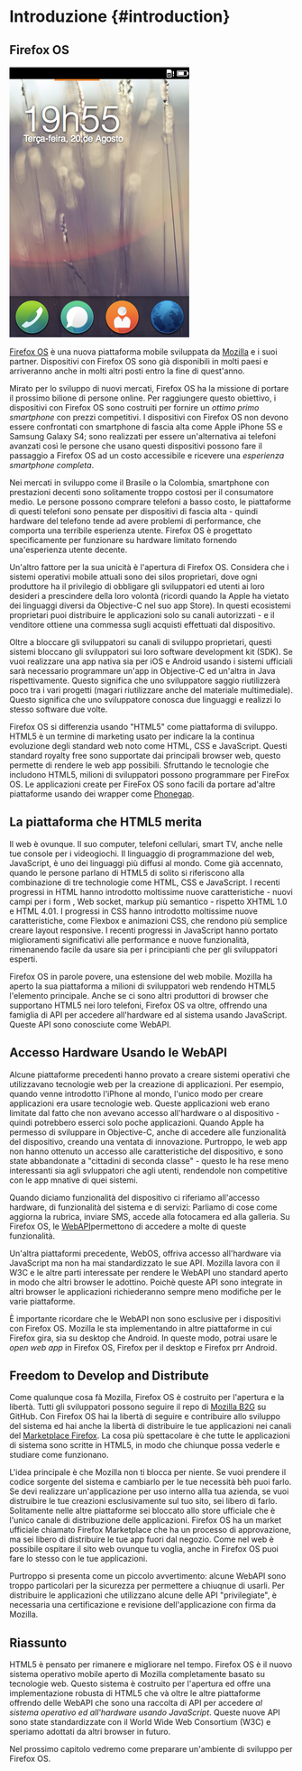 # Introduzione {#introduction}

## Firefox OS

![Firefox OS](images/originals/firefox_os_simulator.png)

[Firefox OS](http://www.mozilla.org/firefox/os/) è una nuova piattaforma mobile sviluppata da [Mozilla](http://mozilla.org) e i suoi partner. Dispositivi con Firefox OS sono già disponibili in molti paesi e arriveranno anche in molti altri posti entro la fine di quest'anno.

Mirato per lo sviluppo di nuovi mercati, Firefox OS ha la missione di portare il prossimo bilione di persone online. Per raggiungere questo obiettivo, i dispositivi con Firefox OS sono costruiti per fornire un *ottimo primo smartphone* con prezzi competitivi. I dispositivi con Firefox OS non devono essere confrontati con smartphone di fascia alta come Apple iPhone 5S e Samsung Galaxy S4; sono realizzati per essere un'alternativa ai telefoni avanzati così le persone che usano questi dispositivi possono fare il passaggio a Firefox OS ad un costo accessibile e ricevere una *esperienza smartphone completa*.

Nei mercati in sviluppo come il Brasile o la Colombia, smartphone con prestazioni decenti sono solitamente troppo costosi per il consumatore medio.
Le persone possono comprare telefoni a basso costo, le piattaforme di questi telefoni sono pensate per dispositivi di fascia alta - quindi hardware del telefono tende ad avere problemi di performance, che comporta una terribile esperienza utente. Firefox OS è progettato specificamente per funzionare su hardware limitato fornendo una'esperienza utente decente. 

Un'altro fattore per la sua unicità è l'apertura di Firefox OS. Considera che i sistemi operativi mobile attuali sono dei silos proprietari, dove ogni produttore ha il privilegio di obbligare gli sviluppatori ed utenti ai loro desideri a prescindere della loro volontà (ricordi quando la Apple ha vietato dei linguaggi diversi da Objective-C nel suo app Store). In questi ecosistemi proprietari puoi distribuire le applicazioni solo su canali autorizzati - e il venditore ottiene una commessa sugli acquisti effettuati dal dispositivo.

Oltre a bloccare gli sviluppatori su canali di sviluppo proprietari, questi sistemi bloccano gli sviluppatori sui loro software development kit (SDK). Se vuoi realizzare una app nativa sia per iOS e Android usando i sistemi ufficiali sarà necessario programmare un'app in Objective-C ed un'altra in Java rispettivamente. Questo significa che uno sviluppatore saggio riutilizzerà poco tra i vari progetti (magari riutilizzare anche del materiale multimediale). Questo significa che uno sviluppatore conosca due linguaggi e realizzi lo stesso software due volte. 

Firefox OS si differenzia usando "HTML5" come piattaforma di sviluppo. HTML5 è un termine di marketing usato per indicare la la continua evoluzione degli standard web noto come HTML, CSS e JavaScript. Questi standard royalty free sono supportate dai principali browser web, questo permette di rendere le web app possibili. Sfruttando le tecnologie che includono HTML5, milioni di sviluppatori possono programmare per FireFox OS. Le applicazioni create per FireFox OS sono facili da portare  ad'altre piattaforme usando dei wrapper come [Phonegap](http://phonegap.com).

## La piattaforma che HTML5 merita

Il web è ovunque. Il suo computer, telefoni cellulari, smart TV, anche nelle tue console per i videogiochi. Il linguaggio di programmazione del web, JavaScript, è uno dei linguaggi più diffusi al mondo. Come già accennato, quando le persone parlano di HTML5 di solito si riferiscono alla combinazione di tre technologie come HTML, CSS e JavaScript. I recenti progressi in HTML hanno introdotto moltissime nuove caratteristiche - nuovi campi per i form , Web socket, markup più semantico - rispetto XHTML 1.0 e HTML 4.01. I progressi in CSS hanno introdotto moltissime nuove caratteristiche, come Flexbox e animazioni CSS, che rendono più semplice creare layout responsive. I recenti progressi in JavaScript hanno portato miglioramenti significativi alle performance e nuove funzionalità, rimenanendo facile da usare sia per i principianti che per gli sviluppatori esperti.

Firefox OS in parole povere, una estensione del web mobile. Mozilla ha aperto la sua piattaforma a milioni di sviluppatori web rendendo HTML5 l'elemento principale. Anche se ci sono altri produttori di browser che supportano HTML5 nei loro telefoni, Firefox OS va oltre, offrendo una famiglia di API per accedere all'hardware ed al sistema usando JavaScript. Queste API sono conosciute come WebAPI.

## Accesso Hardware Usando le WebAPI

Alcune piattaforme precedenti hanno provato a creare sistemi operativi che utilizzavano tecnologie web per la creazione di applicazioni. Per esempio, quando venne introdotto l'iPhone al mondo, l'unico modo per creare applicazioni era usare tecnologie web. Queste applicazioni web erano limitate dal fatto che non avevano accesso all'hardware o al dispositivo - quindi potrebbero esserci solo poche applicazioni. Quando Apple ha permesso di sviluppare in Objective-C, anche di accedere alle funzionalità del dispositivo, creando una ventata di innovazione. Purtroppo, le web app non hanno ottenuto un accesso alle caratteristiche del dispositivo, e sono state abbandonate a "cittadini di seconda classe" - questo le ha rese meno interessanti sia agli svluppatori che agli utenti, rendendole non competitive con le app mnative di quei sistemi.

Quando diciamo funzionalità del dispositivo ci riferiamo all'accesso hardware, di funzionalità del sistema e di servizi: Parliamo di cose come aggiorna la rubrica, inviare SMS, accede alla fotocamera ed alla galleria. Su Firefox OS, le [WebAPI](https://wiki.mozilla.org/WebAPI)permettono di accedere a molte di queste funzionalità. 

Un'altra piattaformi precedente, WebOS, offriva accesso all'hardware via JavaScript ma non ha mai standardizzato le sue API. Mozilla lavora con il W3C e le altre parti interessate per rendere le WebAPI uno standard aperto in modo che altri browser le adottino. Poichè queste API sono integrate in altri browser le applicazioni richiederanno sempre meno modifiche per le varie piattaforme.

È importante ricordare che le  WebAPI non sono esclusive per i dispositivi con Firefox OS. Mozilla le sta implementando in altre piattaforme in cui Firefox gira, sia su desktop che Android. In queste modo, potrai usare le *open web app* in Firefox OS, Firefox per il desktop e Firefox prr Android.

## Freedom to Develop and Distribute

Come qualunque cosa fà Mozilla, Firefox OS è costruito per l'apertura e la libertà. Tutti gli sviluppatori possono seguire il repo di [Mozilla B2G](https://github.com/mozilla-b2g/B2G) su GitHub. Con Firefox OS hai la libertà di seguire e contribuire allo sviluppo del sistema ed hai anche la libertà di distribuire le tue applicazioni nei canali del [Marketplace Firefox](https://marketplace.firefox.com/).  La cosa più spettacolare è che tutte le applicazioni di sistema sono scritte in HTML5, in modo che chiunque possa vederle e studiare come funzionano. 

L'idea principale è che Mozilla non ti blocca per niente. Se vuoi prendere il codice sorgente del sistema e cambiarlo per le tue necessità bèh puoi farlo. Se devi realizzare un'applicazione per uso interno allla tua azienda, se vuoi distruibire le tue creazioni esclusivamente sul tuo sito, sei libero di farlo. Solitamente nelle altre piattaforme sei bloccato allo store ufficiale che è l'unico canale di distribuzione delle applicazioni. Firefox OS ha un market ufficiale chiamato  Firefox Marketplace che ha un processo di approvazione, ma sei libero di distribuire le tue app fuori dal negozio. Come nel web è possibile ospitare il sito web ovunque tu voglia, anche in Firefox OS puoi fare lo stesso con le tue applicazioni. 

Purtroppo si presenta come un piccolo avvertimento: alcune WebAPI sono troppo particolari per la sicurezza per permettere a chiuqnue di usarli. Per distribuire le applicazioni che utilizzano alcune delle API "privilegiate", è necessaria una certificazione e revisione dell'applicazione con firma da Mozilla.

## Riassunto

HTML5 è pensato per rimanere e migliorare nel tempo. Firefox OS è il nuovo sistema operativo mobile aperto di Mozilla completamente basato su tecnologie web. Questo sistema è costruito per l'apertura ed offre una implementazione robusta di HTML5 che và oltre le altre piattaforme offrendo delle WebAPI che sono una raccolta di API per accedere *al sistema operativo ed all'hardware usando JavaScript*. Queste nuove API sono state standardizzate con il World Wide Web Consortium (W3C) e speriamo adottati da altri browser in futuro.

Nel prossimo capitolo vedremo come preparare un'ambiente di sviluppo per Firefox OS. 
